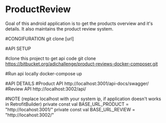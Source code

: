 # ProductReview
Goal of this android application is to get the products overview and it's details.
It also maintains the product review system.

#CONGIFURATION
git clone [url]

#API SETUP

#clone this project to get api code
git clone https://bitbucket.org/adichallenge/product-reviews-docker-composer.git

#Run api locally
docker-compose up

#API DETAILS
#Product API
http://localhost:3001/api-docs/swagger/
#Review API
http://localhost:3002/api/ 

#NOTE
(replace localhost with your system ip, if application doesn't works in RetrofitBuilder) 
    private const val BASE_URL_PRODUCT = "http://locahost:3001/"
    private const val BASE_URL_REVIEW = "http://locahost:3002/"